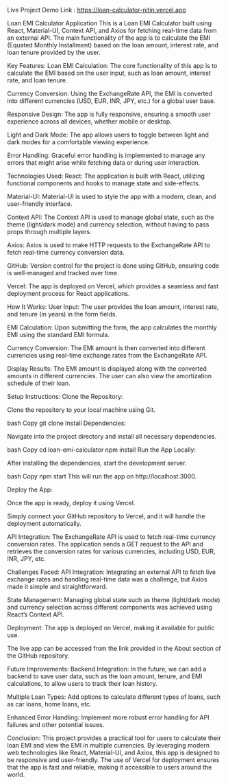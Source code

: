 Live Project Demo Link : https://loan-calculator-nitin.vercel.app


Loan EMI Calculator Application
This is a Loan EMI Calculator built using React, Material-UI, Context API, and Axios for fetching real-time data from an external API. The main functionality of the app is to calculate the EMI (Equated Monthly Installment) based on the loan amount, interest rate, and loan tenure provided by the user.

Key Features:
Loan EMI Calculation: The core functionality of this app is to calculate the EMI based on the user input, such as loan amount, interest rate, and loan tenure.

Currency Conversion: Using the ExchangeRate API, the EMI is converted into different currencies (USD, EUR, INR, JPY, etc.) for a global user base.

Responsive Design: The app is fully responsive, ensuring a smooth user experience across all devices, whether mobile or desktop.

Light and Dark Mode: The app allows users to toggle between light and dark modes for a comfortable viewing experience.

Error Handling: Graceful error handling is implemented to manage any errors that might arise while fetching data or during user interaction.

Technologies Used:
React: The application is built with React, utilizing functional components and hooks to manage state and side-effects.

Material-UI: Material-UI is used to style the app with a modern, clean, and user-friendly interface.

Context API: The Context API is used to manage global state, such as the theme (light/dark mode) and currency selection, without having to pass props through multiple layers.

Axios: Axios is used to make HTTP requests to the ExchangeRate API to fetch real-time currency conversion data.

GitHub: Version control for the project is done using GitHub, ensuring code is well-managed and tracked over time.

Vercel: The app is deployed on Vercel, which provides a seamless and fast deployment process for React applications.

How It Works:
User Input: The user provides the loan amount, interest rate, and tenure (in years) in the form fields.

EMI Calculation: Upon submitting the form, the app calculates the monthly EMI using the standard EMI formula.

Currency Conversion: The EMI amount is then converted into different currencies using real-time exchange rates from the ExchangeRate API.

Display Results: The EMI amount is displayed along with the converted amounts in different currencies. The user can also view the amortization schedule of their loan.

Setup Instructions:
Clone the Repository:

Clone the repository to your local machine using Git.

bash
Copy
git clone <repo-link>
Install Dependencies:

Navigate into the project directory and install all necessary dependencies.

bash
Copy
cd loan-emi-calculator
npm install
Run the App Locally:

After installing the dependencies, start the development server.

bash
Copy
npm start
This will run the app on http://localhost:3000.

Deploy the App:

Once the app is ready, deploy it using Vercel.

Simply connect your GitHub repository to Vercel, and it will handle the deployment automatically.

API Integration:
The ExchangeRate API is used to fetch real-time currency conversion rates. The application sends a GET request to the API and retrieves the conversion rates for various currencies, including USD, EUR, INR, JPY, etc.

Challenges Faced:
API Integration: Integrating an external API to fetch live exchange rates and handling real-time data was a challenge, but Axios made it simple and straightforward.

State Management: Managing global state such as theme (light/dark mode) and currency selection across different components was achieved using React’s Context API.

Deployment:
The app is deployed on Vercel, making it available for public use.

The live app can be accessed from the link provided in the About section of the GitHub repository.

Future Improvements:
Backend Integration: In the future, we can add a backend to save user data, such as the loan amount, tenure, and EMI calculations, to allow users to track their loan history.

Multiple Loan Types: Add options to calculate different types of loans, such as car loans, home loans, etc.

Enhanced Error Handling: Implement more robust error handling for API failures and other potential issues.

Conclusion:
This project provides a practical tool for users to calculate their loan EMI and view the EMI in multiple currencies. By leveraging modern web technologies like React, Material-UI, and Axios, this app is designed to be responsive and user-friendly. The use of Vercel for deployment ensures that the app is fast and reliable, making it accessible to users around the world.

